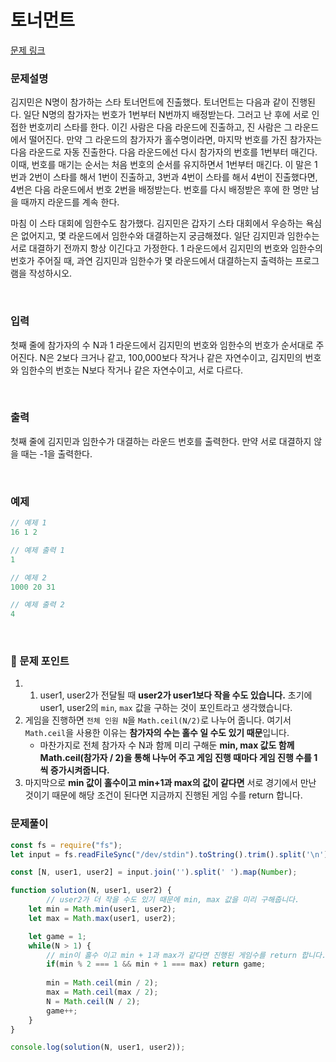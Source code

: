 # **토너먼트**

[문제 링크](https://www.acmicpc.net/problem/1057)

### 문제설명

김지민은 N명이 참가하는 스타 토너먼트에 진출했다. 토너먼트는 다음과 같이 진행된다. 일단 N명의 참가자는 번호가 1번부터 N번까지 배정받는다. 그러고 난 후에 서로 인접한 번호끼리 스타를 한다. 이긴 사람은 다음 라운드에 진출하고, 진 사람은 그 라운드에서 떨어진다. 만약 그 라운드의 참가자가 홀수명이라면, 마지막 번호를 가진 참가자는 다음 라운드로 자동 진출한다. 다음 라운드에선 다시 참가자의 번호를 1번부터 매긴다. 이때, 번호를 매기는 순서는 처음 번호의 순서를 유지하면서 1번부터 매긴다. 이 말은 1번과 2번이 스타를 해서 1번이 진출하고, 3번과 4번이 스타를 해서 4번이 진출했다면, 4번은 다음 라운드에서 번호 2번을 배정받는다. 번호를 다시 배정받은 후에 한 명만 남을 때까지 라운드를 계속 한다.

마침 이 스타 대회에 임한수도 참가했다. 김지민은 갑자기 스타 대회에서 우승하는 욕심은 없어지고, 몇 라운드에서 임한수와 대결하는지 궁금해졌다. 일단 김지민과 임한수는 서로 대결하기 전까지 항상 이긴다고 가정한다. 1 라운드에서 김지민의 번호와 임한수의 번호가 주어질 때, 과연 김지민과 임한수가 몇 라운드에서 대결하는지 출력하는 프로그램을 작성하시오.

<br/>

### 입력

첫째 줄에 참가자의 수 N과 1 라운드에서 김지민의 번호와 임한수의 번호가 순서대로 주어진다. N은 2보다 크거나 같고, 100,000보다 작거나 같은 자연수이고, 김지민의 번호와 임한수의 번호는 N보다 작거나 같은 자연수이고, 서로 다르다.

<br/>

### 출력

첫째 줄에 김지민과 임한수가 대결하는 라운드 번호를 출력한다. 만약 서로 대결하지 않을 때는 -1을 출력한다.

<br/>

### 예제

```jsx
// 예제 1
16 1 2

// 예제 출력 1
1

// 예제 2
1000 20 31

// 예제 출력 2
4
```

<br/>

### 📕 문제 포인트

1. 1. user1, user2가 전달될 때 **user2가 user1보다 작을 수도 있습니다.** 초기에 user1, user2의 `min`, `max` 값을 구하는 것이 포인트라고 생각했습니다.
2. 게임을 진행하면 `전체 인원 N`을 `Math.ceil(N/2)`로 나누어 줍니다. 여기서 `Math.ceil`을 사용한 이유는 **참가자의 수는 홀수 일 수도 있기 때문**입니다.
    - 마찬가지로 전체 참가자 수 N과 함께 미리 구해둔 **min, max 값도 함께 Math.ceil(참가자 / 2)을 통해 나누어 주고 게임 진행 때마다 게임 진행 수를 1씩 증가시켜줍니다.**
3. 마지막으로 **min 값이 홀수이고 min+1과 max의 값이 같다면** 서로 경기에서 만난 것이기 때문에 해당 조건이 된다면 지금까지 진행된 게임 수를 return 합니다.

### 문제풀이
```js
const fs = require("fs");
let input = fs.readFileSync("/dev/stdin").toString().trim().split('\n');

const [N, user1, user2] = input.join('').split(' ').map(Number);

function solution(N, user1, user2) {
		// user2가 더 작을 수도 있기 때문에 min, max 값을 미리 구해줍니다.
    let min = Math.min(user1, user2);
    let max = Math.max(user1, user2);

    let game = 1;
    while(N > 1) {
        // min이 홀수 이고 min + 1과 max가 같다면 진행된 게임수를 return 합니다.
        if(min % 2 === 1 && min + 1 === max) return game;
        
        min = Math.ceil(min / 2);
        max = Math.ceil(max / 2);
        N = Math.ceil(N / 2);
        game++;
    }
}

console.log(solution(N, user1, user2));
```